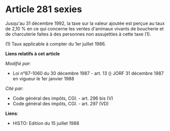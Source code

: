 # Article 281 sexies

Jusqu'au 31 décembre 1992, la taxe sur la valeur ajoutée est perçue au taux de 2,10 % en ce qui concerne les ventes d'animaux
vivants de boucherie et de charcuterie faites à des personnes non assujetties à cette taxe (1).

(1) Taux applicable à compter du 1er juillet 1986.

**Liens relatifs à cet article**

_Modifié par_:

  - Loi n°87-1060 du 30 décembre 1987 - art. 13 () JORF 31 décembre 1987 en vigueur le 1er janvier 1988

_Cité par_:

  - Code général des impôts, CGI. - art. 296 bis (V)
  - Code général des impôts, CGI. - art. 297 (VD)

**Liens**:

  - HISTO: Edition du 15 juillet 1988
